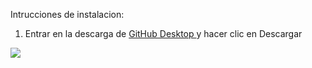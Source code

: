 Intrucciones de instalacion:


1. Entrar en la descarga de <a href="/Descargas/GitHubDesktopSetup.exe" download> GitHub Desktop </a> y hacer clic en Descargar </p>
<img src="//Descargas/snip1.png">

